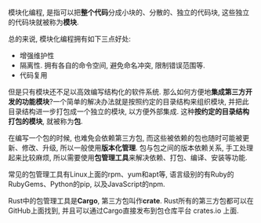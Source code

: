 
模块化编程, 是指可以把**整个代码**分成小块的、分散的、独立的代码块, 这些独立的代码块就被称为**模块**. 

总的来说, 模块化编程拥有如下三点好处: 

* 增强维护性
* 隔离性. 拥有各自的命令空间, 避免命名冲突, 限制错误范围等.
* 代码复用

但是只有模块还不足以高效编写结构化的软件系统. 那么如何方便地**集成第三方开发的功能模块**?一个简单的解决办法就是按照约定的目录结构来组织模块, 并把此目录结构进一步打包成一个独立的模块, 以方便外部集成. 这种**按约定的目录结构打包的模块**, 就被称为**包**. 

在编写一个包的时候, 也难免会依赖第三方包, 而这些被依赖的包也随时可能被更新、修改、升级, 所以一般使用**版本化管理**. 包与包之间的版本依赖关系, 手工处理起来比较麻烦, 所以需要使用**包管理工具**来解决依赖、打包、编译、安装等功能. 

常见的包管理工具有Linux上面的rpm、yum和apt等, 语言级别的有Ruby的RubyGems、Python的pip, 以及JavaScript的npm. 

Rust中的包管理工具是**Cargo**, 第三方包叫作**crate**. Rust所有的第三方包都可以在GitHub上面找到, 并且可以通过Cargo直接发布到包仓库平台 crates.io 上面. 


